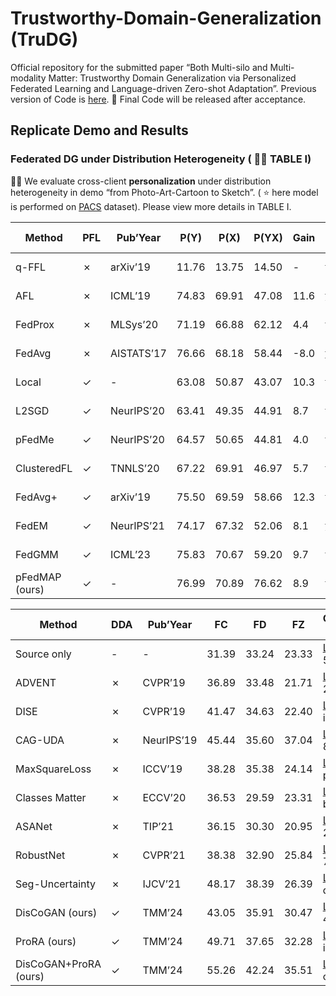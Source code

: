 # Trustworthy-Domain-Generalization (TruDG)
Official repository for the submitted paper “Both Multi-silo and Multi-modality Matter: Trustworthy Domain Generalization via Personalized Federated Learning and Language-driven Zero-shot Adaptation”. Previous version of Code is [here](https://github.com/jxthyatt/Trustworthy-Domain-Generalization). :rainbow: Final Code will be released after acceptance.

## Replicate Demo and Results
### Federated DG under Distribution Heterogeneity ( :herb::herb: TABLE I)
:rocket::rocket: We evaluate cross-client **personalization** under distribution heterogeneity in demo “from Photo-Art-Cartoon to  Sketch”. ( :star: here model is performed on [PACS](https://datasets.activeloop.ai/docs/ml/datasets/pacs-dataset/) dataset). Please view more details in TABLE I.


| Method               | PFL            | Pub’Year        | P(Y)      | P(X)      | P(YX)    | Gain                  | Checkpoint file                                                          |
|----------------------|----------------|-----------------|-----------|-----------|-----------|-----------------------|--------------------------------------------------------------------------|
| q-FFL                | &#10007;       | arXiv’19        | 11.76     | 13.75     | 14.50     | -                     | [Link](https://pan.baidu.com/s/17K2VJVJkjrY-KOUwDNOjoA) (Code: ses8)     |
| AFL                  | &#10007;       | ICML’19         | 74.83     | 69.91     | 47.08     | 11.6                  | [Link](https://pan.baidu.com/s/1TLcvC1kkKdAd80Tj5DIEfg) (Code: vtex)     |
| FedProx              | &#10007;       | MLSys’20        | 71.19     | 66.88     | 62.12     | 4.4                   | [Link](https://pan.baidu.com/s/1Ro30WEFC0NIOc_ye0Y-kCw) (Code: 4dfn)     |
| FedAvg               | &#10007;       | AISTATS’17      | 76.66     | 68.18     | 58.44     | -8.0                  | [Link](https://pan.baidu.com/s/15jGyInrCvRFS5901HdWMEg) (Code: tkpt)     |
| Local                | &#10003;       | -               | 63.08     | 50.87     | 43.07     | 10.3                  | [Link](https://pan.baidu.com/s/1TnqcrC7HNHLKdJ0nu2F36w) (Code: p334)     |
| L2SGD                | &#10003;       | NeurIPS’20      | 63.41     | 49.35     | 44.91     | 8.7                   | [Link](https://pan.baidu.com/s/1GVtMJU1QbJeSls5gq54yGw) (Code: eth5)     |
| pFedMe               | &#10003;       | NeurIPS’20      | 64.57     | 50.65     | 44.81     | 4.0                   | [Link](https://pan.baidu.com/s/16fnnhYwl_ClEEzfJuScx-A) (Code: 9enn)     |
| ClusteredFL          | &#10003;       | TNNLS’20        | 67.22     | 69.91     | 46.97     | 5.7                   | [Link](https://pan.baidu.com/s/1VDULhtLO4VLy7W0l1v-9rw) (Code: exc4)     |
| FedAvg+              | &#10003;       | arXiv’19        | 75.50     | 69.59     | 58.66     | 12.3                  | [Link](https://pan.baidu.com/s/10xerTzDBD2KlOriyjDux9g) (Code: hswv)     |
| FedEM                | &#10003;       | NeurIPS’21      | 74.17     | 67.32     | 52.06     | 8.1                   | [Link](https://pan.baidu.com/s/1i_WcN8wlZRI8T0T1FMS8IA) (Code: yf92)     |
| FedGMM               | &#10003;       | ICML’23         | 75.83     | 70.67     | 59.20     | 9.7                   | [Link](https://pan.baidu.com/s/1XBh_ELFpseHxJr0ODqD3xw) (Code: 3f8r)     |
| pFedMAP (ours)       | &#10003;       | -               | 76.99     | 70.89     | 76.62     | 8.9                   | [Link](https://pan.baidu.com/s/1PrZ0PPoMFy_4JTalV3_cUg) (Code: 5e62)     |


| Method                    | DDA        | Pub’Year            | FC            | FD            | FZ            | Checkpoint file                                                          |
|---------------------------|------------|---------------------|---------------|---------------|---------------|--------------------------------------------------------------------------|
| Source only               | -          | -                   | 31.39         | 33.24         | 23.33         | [Link](https://pan.baidu.com/s/1fEMzwyZtniHnEouLHuwiUA) (Code: 566j)     |
| ADVENT                    | &#10007;   | CVPR’19             | 36.89         | 33.48         | 21.71         | [Link](https://pan.baidu.com/s/14U8ecye-ngEzmXjmpCBs2g) (Code: 2xik)     |
| DISE                      | &#10007;   | CVPR’19             | 41.47         | 34.63         | 22.40         | [Link](https://pan.baidu.com/s/1HUPR8_O18mELWb40sfEMww) (Code: idai)     |
| CAG-UDA                   | &#10007;   | NeurIPS’19          | 45.44         | 35.60         | 37.04         | [Link](https://pan.baidu.com/s/1dNB8IfjrbPIfP3RdJL4FFA) (Code: 8cqq)     |
| MaxSquareLoss             | &#10007;   | ICCV’19             | 38.28         | 35.38         | 24.14         | [Link](https://pan.baidu.com/s/1t-OAsEVnWBJjTu46zvsKnQ) (Code: pviq)     |
| Classes Matter            | &#10007;   | ECCV’20             | 36.53         | 29.59         | 23.31         | [Link](https://pan.baidu.com/s/14ZhBL8HEqplEYbqOJ-iAxQ) (Code: bmcy)     |
| ASANet                    | &#10007;   | TIP’21              | 36.15         | 30.30         | 20.95         | [Link](https://pan.baidu.com/s/1sUoGUYvHgTIQrjqF7E738w) (Code: 29ay)     |
| RobustNet                 | &#10007;   | CVPR’21             | 38.38         | 32.90         | 25.84         | [Link](https://pan.baidu.com/s/1bwpohufMajJg32OAd1ad4w) (Code: 7kki)     |
| Seg-Uncertainty           | &#10007;   | IJCV’21             | 48.17         | 38.39         | 26.39         | [Link](https://pan.baidu.com/s/19Rk-eBtk-7KOWUx2Mp3AZw) (Code: df78)     |
| DisCoGAN (ours)           | &#10003;   | TMM’24              | 43.05         | 35.91         | 30.47         | [Link](https://pan.baidu.com/s/1BLAhZkDKzk0r2crS6BvDoQ) (Code: 4ng5)     |
| ProRA (ours)              | &#10003;   | TMM’24              | 49.71         | 37.65         | 32.28         | [Link](https://pan.baidu.com/s/1n2xCu49kXcVPmTgrlzptBg) (Code: iqgc)     |
| DisCoGAN+ProRA (ours)     | &#10003;   | TMM’24              | 55.26         | 42.24         | 35.51         | [Link](https://pan.baidu.com/s/1tI3rlI0969DwfNwFYZUFcQ) (Code: cswk)     |


